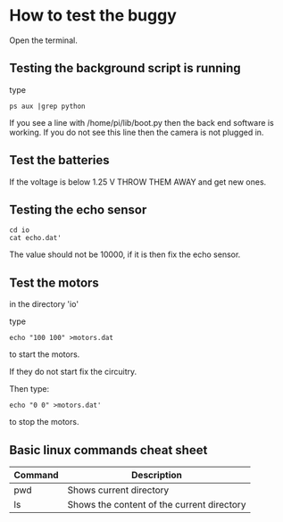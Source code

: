 How to test the buggy
=====================

Open the terminal.

Testing the background script is running
----------------------------------------
type
~~~~
ps aux |grep python
~~~~
If you see a line with /home/pi/lib/boot.py then the back end software is working.
If you do not see this line then the camera is not plugged in.

Test the batteries
------------------
If the voltage is below 1.25 V THROW THEM AWAY and get new ones.


Testing the echo sensor
-----------------------

~~~~
cd io
cat echo.dat'
~~~~

The value should not be 10000, if it is then fix the echo sensor.

Test the motors
---------------
in the directory 'io'

type

~~~~
echo "100 100" >motors.dat
~~~~

to start the motors.

If they do not start fix the circuitry.

Then type:

~~~~
echo "0 0" >motors.dat'
~~~~

to stop the motors.

Basic linux commands cheat sheet
--------------------------------
|Command| Description					 |
|----|-------------------------------------------|
|pwd | Shows current directory                   |
|ls  | Shows the content of the current directory|

